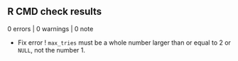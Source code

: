 ## R CMD check results

0 errors | 0 warnings | 0 note

* Fix error ! `max_tries` must be a whole number larger than or equal to 2 or `NULL`, not the number 1.

